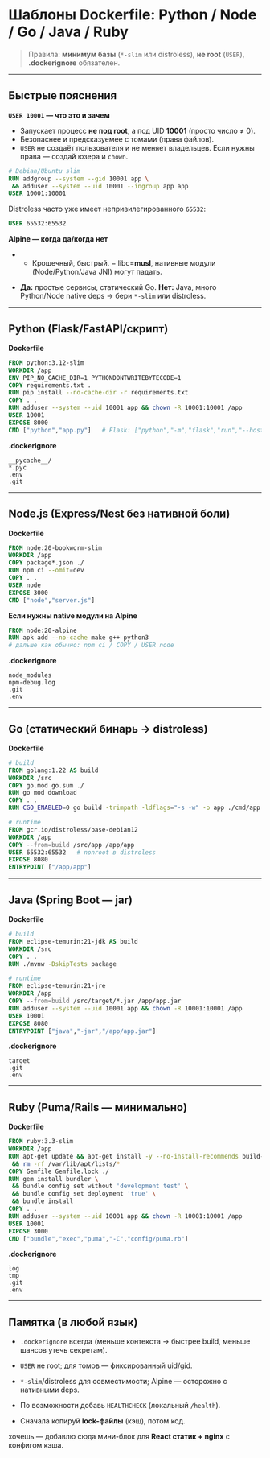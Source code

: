 # Шаблоны Dockerfile: Python / Node / Go / Java / Ruby

> Правила: **минимум базы** (`*-slim` или distroless), **не root** (`USER`), **.dockerignore** обязателен.

---

## Быстрые пояснения

**`USER 10001` — что это и зачем**

- Запускает процесс **не под root**, а под UID **10001** (просто число ≠ 0).
- Безопаснее и предсказуемее с томами (права файлов).
- `USER` не создаёт пользователя и не меняет владельцев. Если нужны права — создай юзера и `chown`.

```Dockerfile
# Debian/Ubuntu slim
RUN addgroup --system --gid 10001 app \
 && adduser --system --uid 10001 --ingroup app app
USER 10001:10001
```

Distroless часто уже имеет непривилегированного `65532`:

```Dockerfile
USER 65532:65532
```

**Alpine — когда да/когда нет**

- - Крошечный, быстрый. − libc=**musl**, нативные модули (Node/Python/Java JNI) могут падать.
        
- **Да:** простые сервисы, статический Go. **Нет:** Java, много Python/Node native deps → бери `*-slim` или distroless.
    

---

## Python (Flask/FastAPI/скрипт)

**Dockerfile**

```Dockerfile
FROM python:3.12-slim
WORKDIR /app
ENV PIP_NO_CACHE_DIR=1 PYTHONDONTWRITEBYTECODE=1
COPY requirements.txt .
RUN pip install --no-cache-dir -r requirements.txt
COPY . .
RUN adduser --system --uid 10001 app && chown -R 10001:10001 /app
USER 10001
EXPOSE 8000
CMD ["python","app.py"]   # Flask: ["python","-m","flask","run","--host=0.0.0.0"]
```

**.dockerignore**

```
__pycache__/
*.pyc
.env
.git
```

---

## Node.js (Express/Nest без нативной боли)

**Dockerfile**

```Dockerfile
FROM node:20-bookworm-slim
WORKDIR /app
COPY package*.json ./
RUN npm ci --omit=dev
COPY . .
USER node
EXPOSE 3000
CMD ["node","server.js"]
```

**Если нужны native модули на Alpine**

```Dockerfile
FROM node:20-alpine
RUN apk add --no-cache make g++ python3
# дальше как обычно: npm ci / COPY / USER node
```

**.dockerignore**

```
node_modules
npm-debug.log
.git
.env
```

---

## Go (статический бинарь → distroless)

**Dockerfile**

```Dockerfile
# build
FROM golang:1.22 AS build
WORKDIR /src
COPY go.mod go.sum ./
RUN go mod download
COPY . .
RUN CGO_ENABLED=0 go build -trimpath -ldflags="-s -w" -o app ./cmd/app

# runtime
FROM gcr.io/distroless/base-debian12
WORKDIR /app
COPY --from=build /src/app /app/app
USER 65532:65532   # nonroot в distroless
EXPOSE 8080
ENTRYPOINT ["/app/app"]
```

---

## Java (Spring Boot — jar)

**Dockerfile**

```Dockerfile
# build
FROM eclipse-temurin:21-jdk AS build
WORKDIR /src
COPY . .
RUN ./mvnw -DskipTests package

# runtime
FROM eclipse-temurin:21-jre
WORKDIR /app
COPY --from=build /src/target/*.jar /app/app.jar
RUN adduser --system --uid 10001 app && chown -R 10001:10001 /app
USER 10001
EXPOSE 8080
ENTRYPOINT ["java","-jar","/app/app.jar"]
```

**.dockerignore**

```
target
.git
.env
```

---

## Ruby (Puma/Rails — минимально)

**Dockerfile**

```Dockerfile
FROM ruby:3.3-slim
WORKDIR /app
RUN apt-get update && apt-get install -y --no-install-recommends build-essential \
 && rm -rf /var/lib/apt/lists/*
COPY Gemfile Gemfile.lock ./
RUN gem install bundler \
 && bundle config set without 'development test' \
 && bundle config set deployment 'true' \
 && bundle install
COPY . .
RUN adduser --system --uid 10001 app && chown -R 10001:10001 /app
USER 10001
EXPOSE 3000
CMD ["bundle","exec","puma","-C","config/puma.rb"]
```

**.dockerignore**

```
log
tmp
.git
.env
```

---

## Памятка (в любой язык)

- `.dockerignore` всегда (меньше контекста → быстрее build, меньше шансов утечь секретам).
    
- `USER` не root; для томов — фиксированный uid/gid.
    
- `*-slim`/distroless для совместимости; Alpine — осторожно с нативными deps.
    
- По возможности добавь `HEALTHCHECK` (локальный `/health`).
    
- Сначала копируй **lock-файлы** (кэш), потом код.
    

хочешь — добавлю сюда мини-блок для **React статик + nginx** с конфигом кэша.